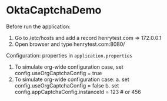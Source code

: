 # OktaCaptchaDemo

Before run the application:
1. Go to /etc/hosts and add a record henrytest.com => 172.0.0.1
2. Open browser and type henrytest.com:8080/

Configuration: properties in `application.properties`
1. To simulate org-wide configuration case, set config.useOrgCaptchaConfig = true
2. To simulate org-wide configuration case: 
  a. set config.useOrgCaptchaConfig = false
  b. set config.appCaptchaConfig.instanceId = 123 # or 456
